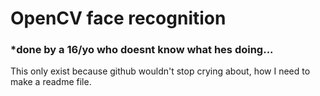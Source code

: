 # OpenCV face recognition
### *done by a 16/yo who doesnt know what hes doing...

This only exist because github wouldn't stop crying about, how I need to make a readme file.